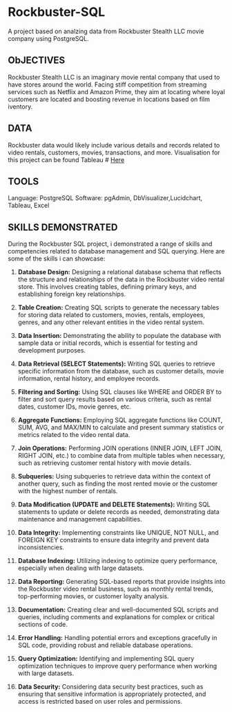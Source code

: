 #  Rockbuster-SQL
A project based on analzing data from Rockbuster Stealth LLC movie company using PostgreSQL.
## ObJECTIVES
Rockbuster Stealth LLC is an imaginary movie rental company that used to have stores around the world. Facing stiff competition from streaming services such as Netflix and Amazon Prime, they aim at locating where loyal customers are located and boosting revenue in locations based on film iventory.
## DATA
Rockbuster data would likely include various details and records related to video rentals, customers, movies, transactions, and more. Visualisation for this project can be found Tableau # [Here](https://public.tableau.com/views/SalesDistribution_16897096866960/Distribution?:language=en-GB&:display_count=n&:origin=viz_share_link)
## TOOLS
Language: PostgreSQL Software: pgAdmin, DbVisualizer,Lucidchart, Tableau, Excel
## SKILLS DEMONSTRATED
During the Rockbuster SQL project, i demonstrated a range of skills and competencies related to database management and SQL querying. Here are some of the skills i can showcase:

1. **Database Design:** Designing a relational database schema that reflects the structure and relationships of the data in the Rockbuster video rental store. This involves creating tables, defining primary keys, and establishing foreign key relationships.

2. **Table Creation:** Creating SQL scripts to generate the necessary tables for storing data related to customers, movies, rentals, employees, genres, and any other relevant entities in the video rental system.

3. **Data Insertion:** Demonstrating the ability to populate the database with sample data or initial records, which is essential for testing and development purposes.

4. **Data Retrieval (SELECT Statements):** Writing SQL queries to retrieve specific information from the database, such as customer details, movie information, rental history, and employee records.

5. **Filtering and Sorting:** Using SQL clauses like WHERE and ORDER BY to filter and sort query results based on various criteria, such as rental dates, customer IDs, movie genres, etc.

6. **Aggregate Functions:** Employing SQL aggregate functions like COUNT, SUM, AVG, and MAX/MIN to calculate and present summary statistics or metrics related to the video rental data.

7. **Join Operations:** Performing JOIN operations (INNER JOIN, LEFT JOIN, RIGHT JOIN, etc.) to combine data from multiple tables when necessary, such as retrieving customer rental history with movie details.

8. **Subqueries:** Using subqueries to retrieve data within the context of another query, such as finding the most rented movie or the customer with the highest number of rentals.

9. **Data Modification (UPDATE and DELETE Statements):** Writing SQL statements to update or delete records as needed, demonstrating data maintenance and management capabilities.

10. **Data Integrity:** Implementing constraints like UNIQUE, NOT NULL, and FOREIGN KEY constraints to ensure data integrity and prevent data inconsistencies.

11. **Database Indexing:** Utilizing indexing to optimize query performance, especially when dealing with large datasets.

12. **Data Reporting:** Generating SQL-based reports that provide insights into the Rockbuster video rental business, such as monthly rental trends, top-performing movies, or customer loyalty analysis.

13. **Documentation:** Creating clear and well-documented SQL scripts and queries, including comments and explanations for complex or critical sections of code.

14. **Error Handling:** Handling potential errors and exceptions gracefully in SQL code, providing robust and reliable database operations.

15. **Query Optimization:** Identifying and implementing SQL query optimization techniques to improve query performance when working with large datasets.

16. **Data Security:** Considering data security best practices, such as ensuring that sensitive information is appropriately protected, and access is restricted based on user roles and permissions.
